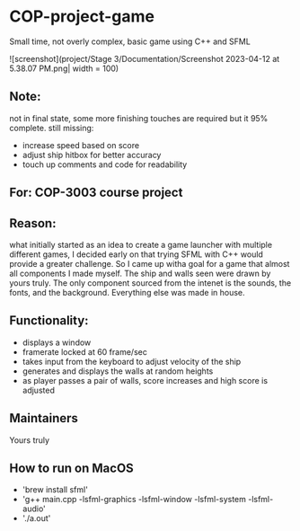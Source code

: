 # COP-project-game
Small time, not overly complex, basic game using C++ and SFML

![screenshot](project/Stage 3/Documentation/Screenshot 2023-04-12 at 5.38.07 PM.png| width = 100)

## Note: 
not in final state, some more finishing touches are required but it 95% complete.
still missing:
- increase speed based on score
- adjust ship hitbox for better accuracy
- touch up comments and code for readability

## For: COP-3003 course project

## Reason: 
what initially started as an idea to create a game launcher with multiple different games, I decided early on that trying SFML with C++ would provide a greater challenge. So I came up witha goal for a game that almost all components I made myself. The ship and walls seen were drawn by yours truly. The only component sourced from the intenet is the sounds, the fonts, and the background. Everything else was made in house. 

## Functionality: 
- displays a window
- framerate locked at 60 frame/sec
- takes input from the keyboard to adjust velocity of the ship
- generates and displays the walls at random heights
- as player passes a pair of walls, score increases and high score is adjusted

## Maintainers
Yours truly

## How to run on MacOS

- 'brew install sfml'
- 'g++ main.cpp -lsfml-graphics -lsfml-window -lsfml-system -lsfml-audio'
- './a.out'
